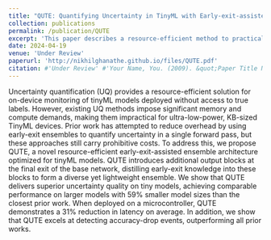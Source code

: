 ```yaml
---
title: "QUTE: Quantifying Uncertainty in TinyML with Early-exit-assisted ensembles for model-monitoring"
collection: publications
permalink: /publication/QUTE
excerpt: 'This paper describes a resource-efficient method to practically quantify uncertainty for tinyML model-monitoring while meeting the strict tinyML constraints.'
date: 2024-04-19
venue: 'Under Review'
paperurl: 'http://nikhilghanathe.github.io/files/QUTE.pdf'
citation: #'Under Review' #'Your Name, You. (2009). &quot;Paper Title Number 1.&quot; <i>Journal 1</i>. 1(1).'
---
```


Uncertainty quantification (UQ) provides a resource-efficient solution for on-device monitoring of tinyML models deployed without access to true labels. However, existing UQ methods impose significant memory and compute demands, making them impractical for ultra-low-power, KB-sized TinyML devices. Prior work has attempted to reduce overhead by using early-exit ensembles to quantify uncertainty in a single forward pass, but these approaches still carry prohibitive costs. To address this, we propose QUTE, a novel resource-efficient early-exit-assisted ensemble architecture optimized for tinyML models. QUTE introduces additional output blocks at the final exit of the base network, distilling early-exit knowledge into these blocks to form a diverse yet lightweight ensemble. We show that QUTE delivers superior uncertainty quality on tiny models, achieving comparable performance on larger models with 59% smaller model sizes than the closest prior work. When deployed on a microcontroller, QUTE demonstrates a 31% reduction in latency on average. In addition, we show that QUTE excels at detecting accuracy-drop events, outperforming all prior works.